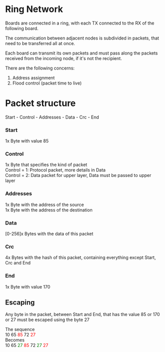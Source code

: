 # Ring Network
Boards are connected in a ring, with each TX connected to the RX of the following board.

The communication between adjacent nodes is subdivided in packets, that need to be transferred all at once.

Each board can transmit its own packets and must pass along the packets received from the incoming node, if it's not the recipient.



There are the following concerns:
1. Address assignment
1. Flood control (packet time to live)

# Packet structure

 Start - Control - Addresses - Data - Crc - End

### Start
1x Byte with value 85
### Control
1x Byte that specifies the kind of packet<br>
Control = 1: Protocol packet, more details in Data<br>
Control = 2: Data packet for upper layer, Data must be passed to upper layer<br>
### Addresses
1x Byte with the address of the source<br>
1x Byte with the address of the destination
### Data
[0-256]x Bytes with the data of this packet
### Crc
4x Bytes with the hash of this packet, containing everything except Start, Crc and End
### End
1x Byte with value 170

## Escaping
Any byte in the packet, between Start and End, that has the value 85 or 170 or 27 must be escaped using the byte 27

The sequence <br>
10 65 <span style="color:red">85</span> 72 <span style="color:red">27</span><br>
Becomes <br>
10 65 <span style="color:green">27</span> <span style="color:red">85</span> 72 <span style="color:green">27</span> <span style="color:red">27</span>